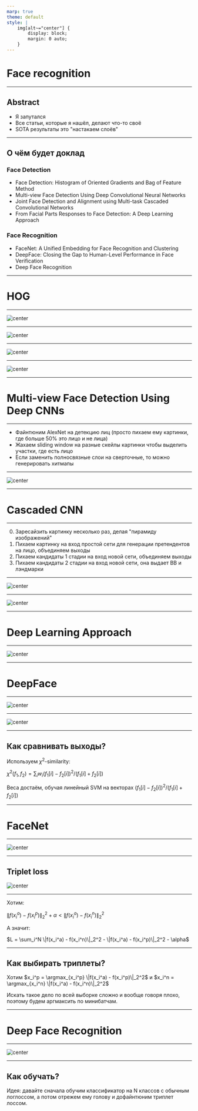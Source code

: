 ```yaml
---
marp: true
theme: default
style: |
    img[alt~="center"] {
        display: block;
        margin: 0 auto;
    }
---
```


# Face recognition

---

## Abstract

- Я запутался
- Все статьи, которые я нашёл, делают что-то своё
- SOTA результаты это "настакаем слоёв"

---

## О чём будет доклад

### Face Detection

- Face Detection: Histogram of Oriented Gradients and Bag of Feature Method
- Multi-view Face Detection Using Deep Convolutional Neural Networks
- Joint Face Detection and Alignment using Multi-task Cascaded Convolutional Networks
- From Facial Parts Responses to Face Detection: A Deep Learning Approach

### Face Recognition

- FaceNet: A Unified Embedding for Face Recognition and Clustering
- DeepFace: Closing the Gap to Human-Level Performance in Face Verification
- Deep Face Recognition

---

# HOG

---
<!-- header: HOG -->

![center](hog-cell-gradients.webp)

---

![center](hog-histogram-1.webp)

---

![center](bag-of-features.png)

---

![center](hog-model.png)

---
<!-- header: "" -->

# Multi-view Face Detection Using Deep CNNs

---

<!-- header: Multi-view Face Detection Using Deep CNNs -->

- Файнтюним AlexNet на детекцию лиц (просто пихаем ему картинки, где больше 50% это лицо и не лица)
- Жахаем sliding window на разные скейлы картинки чтобы выделить участки, где есть лицо
- Если заменить полносвязные слои на сверточные, то можно генерировать хитмапы

---

![center](mv-heatmap.png)

---
<!-- header: "" -->

# Cascaded CNN

---
<!-- header: Cascaded CNN -->

0. Заресайзить картинку несколько раз, делая "пирамиду изображений"
1. Пихаем картинку на вход простой сети для генерации претендентов на лицо, объединяем выходы
2. Пихаем кандидаты 1 стадии на вход новой сети, объединяем выходы
3. Пихаем кандидаты 2 стадии на вход новой сети, она выдает BB и лэндмарки

---

![center](cascade.png)

---

![center](cascade-architecture.png)

---
<!-- header: "" -->

# Deep Learning Approach

---
<!-- header: Deep Learning Approach -->

![center](deep-detection.png)

---
<!-- header: "" -->

# DeepFace

---
<!-- header: DeepFace -->

![center](deepface-alignment.png)

---

![center](deepface-architecture.png)

---

## Как сравнивать выходы?

Используем $\chi^2$-similarity:

$\chi^2(f_1, f_2) = \sum_i w_i(f_1[i] - f_2[i])^2/(f_1[i] + f_2[i])$

Веса достаём, обучая линейный SVM на векторах $(f_1[i] - f_2[i])^2/(f_1[i] + f_2[i])$

---
<!-- header: "" -->

# FaceNet

---
<!-- header: FaceNet -->

![center](facenet-architecture.png)

---

## Triplet loss

![center](triplet-loss.png)

---

Хотим:

$\|f(x_i^a) - f(x_i^p)\|_2^2 + \alpha < \|f(x_i^a) - f(x_i^n)\|_2^2$

А значит:

$L = \sum_i^N \|f(x_i^a) - f(x_i^n)\|_2^2 - \|f(x_i^a) - f(x_i^p)\|_2^2 - \alpha$

---

## Как выбирать триплеты?

Хотим $x_i^p = \argmax_{x_i^p} \|f(x_i^a) - f(x_i^p)\|_2^2$
и $x_i^n = \argmax_{x_i^n} \|f(x_i^a) - f(x_i^n)\|_2^2$

Искать такое дело по всей выборке сложно и вообще говоря плохо, поэтому будем аргмаксить по минибатчам.

---
<!-- header: "" -->

# Deep Face Recognition

---
<!-- header: FaceNet -->

![center](deep-face-architecture.png)

---

## Как обучать?

Идея: давайте сначала обучим классификатор на N классов с обычным логлоссом, а потом отрежем ему голову и дофайнтюним триплет лоссом.
